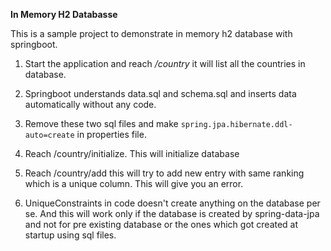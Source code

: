 **In Memory H2 Databasse**

 This is a sample project to demonstrate in memory h2 database with springboot.
 
 1. Start the application and  reach _/country_ it will list all the countries in database.
 2. Springboot understands data.sql and schema.sql and inserts data automatically without any code.
 3. Remove these two sql files and make ``spring.jpa.hibernate.ddl-auto=create`` in properties file.
 4. Reach /country/initialize. This will initialize database
 5. Reach /country/add this will try to add new entry with same ranking which is a unique column.
     This will give you an error.
     
 6. UniqueConstraints in code doesn't create anything on the database per se. And this will work 
 only if the database is created by spring-data-jpa and not for pre existing database or the ones 
 which got created at startup using sql files.